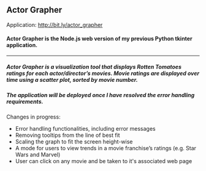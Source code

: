 ## Actor Grapher
Application: http://bit.ly/actor_grapher

#### Actor Grapher is the Node.js web version of my previous Python tkinter application.

---

##### Actor Grapher is a visualization tool that displays Rotten Tomatoes ratings for each actor/director’s movies. Movie ratings are displayed over time using a scatter plot, sorted by movie number. 

##### The application will be deployed once I have resolved the error handling requirements. 

Changes in progress:
* Error handling functionalities, including error messages
* Removing tooltips from the line of best fit
* Scaling the graph to fit the screen height-wise
* A mode for users to view trends in a movie franchise’s ratings (e.g. Star Wars and Marvel)
* User can click on any movie and be taken to it's associated web page
